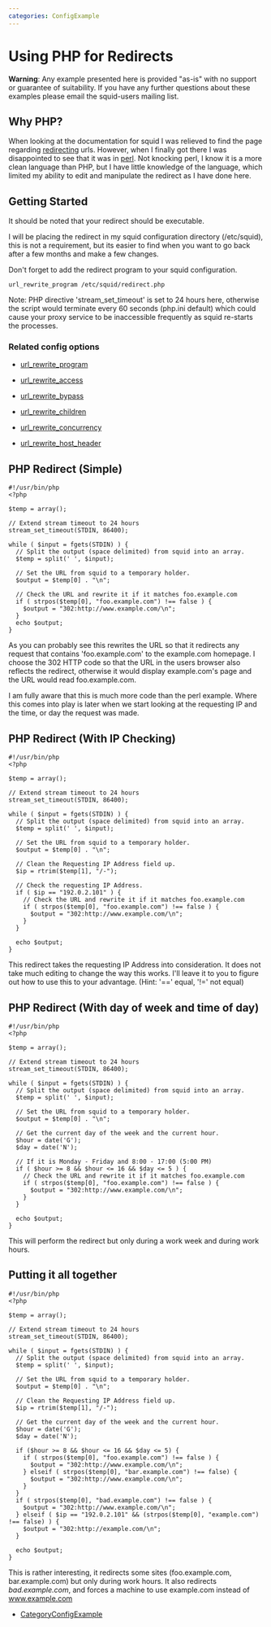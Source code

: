```yaml
---
categories: ConfigExample
---
```

# Using PHP for Redirects

**Warning**: Any example presented here is provided "as-is" with no
support or guarantee of suitability. If you have any further questions
about these examples please email the squid-users mailing list.

## Why PHP?

When looking at the documentation for squid I was relieved to find the
page regarding
[redirecting](/Features/Redirectors)
urls. However, when I finally got there I was disappointed to see that
it was in [perl](http://perl.org). Not knocking perl, I know it is a
more clean language than PHP, but I have little knowledge of the
language, which limited my ability to edit and manipulate the redirect
as I have done here.

## Getting Started

It should be noted that your redirect should be executable.

I will be placing the redirect in my squid configuration directory
(/etc/squid), this is not a requirement, but its easier to find when you
want to go back after a few months and make a few changes.

Don't forget to add the redirect program to your squid configuration.

    url_rewrite_program /etc/squid/redirect.php

Note: PHP directive 'stream\_set\_timeout' is set to 24 hours here,
otherwise the script would terminate every 60 seconds (php.ini default)
which could cause your proxy service to be inaccessible frequently as
squid re-starts the processes.

### Related config options

  - [url\_rewrite\_program](http://www.squid-cache.org/Doc/config/url_rewrite_program)

  - [url\_rewrite\_access](http://www.squid-cache.org/Doc/config/url_rewrite_access)

  - [url\_rewrite\_bypass](http://www.squid-cache.org/Doc/config/url_rewrite_bypass)

  - [url\_rewrite\_children](http://www.squid-cache.org/Doc/config/url_rewrite_children)

  - [url\_rewrite\_concurrency](http://www.squid-cache.org/Doc/config/url_rewrite_concurrency)

  - [url\_rewrite\_host\_header](http://www.squid-cache.org/Doc/config/url_rewrite_host_header)

## PHP Redirect (Simple)

    #!/usr/bin/php
    <?php
    
    $temp = array();
    
    // Extend stream timeout to 24 hours
    stream_set_timeout(STDIN, 86400);
    
    while ( $input = fgets(STDIN) ) {
      // Split the output (space delimited) from squid into an array.
      $temp = split(' ', $input);
    
      // Set the URL from squid to a temporary holder.
      $output = $temp[0] . "\n";
    
      // Check the URL and rewrite it if it matches foo.example.com
      if ( strpos($temp[0], "foo.example.com") !== false ) {
        $output = "302:http://www.example.com/\n";
      }
      echo $output;
    }

As you can probably see this rewrites the URL so that it redirects any
request that contains 'foo.example.com' to the example.com homepage. I
choose the 302 HTTP code so that the URL in the users browser also
reflects the redirect, otherwise it would display example.com's page and
the URL would read foo.example.com.

I am fully aware that this is much more code than the perl example.
Where this comes into play is later when we start looking at the
requesting IP and the time, or day the request was made.

## PHP Redirect (With IP Checking)

    #!/usr/bin/php
    <?php
    
    $temp = array();
    
    // Extend stream timeout to 24 hours
    stream_set_timeout(STDIN, 86400);
    
    while ( $input = fgets(STDIN) ) {
      // Split the output (space delimited) from squid into an array.
      $temp = split(' ', $input);
    
      // Set the URL from squid to a temporary holder.
      $output = $temp[0] . "\n";
    
      // Clean the Requesting IP Address field up.
      $ip = rtrim($temp[1], "/-");
    
      // Check the requesting IP Address.
      if ( $ip == "192.0.2.101" ) {
        // Check the URL and rewrite it if it matches foo.example.com
        if ( strpos($temp[0], "foo.example.com") !== false ) {
          $output = "302:http://www.example.com/\n";
        }
      }
    
      echo $output;
    }

This redirect takes the requesting IP Address into consideration. It
does not take much editing to change the way this works. I'll leave it
to you to figure out how to use this to your advantage. (Hint: '=='
equal, '\!=' not equal)

## PHP Redirect (With day of week and time of day)

    #!/usr/bin/php
    <?php
    
    $temp = array();
    
    // Extend stream timeout to 24 hours
    stream_set_timeout(STDIN, 86400);
    
    while ( $input = fgets(STDIN) ) {
      // Split the output (space delimited) from squid into an array.
      $temp = split(' ', $input);
    
      // Set the URL from squid to a temporary holder.
      $output = $temp[0] . "\n";
    
      // Get the current day of the week and the current hour.
      $hour = date('G');
      $day = date('N');
    
      // If it is Monday - Friday and 8:00 - 17:00 (5:00 PM)
      if ( $hour >= 8 && $hour <= 16 && $day <= 5 ) {
        // Check the URL and rewrite it if it matches foo.example.com
        if ( strpos($temp[0], "foo.example.com") !== false ) {
          $output = "302:http://www.example.com/\n";
        }
      }
    
      echo $output;
    }

This will perform the redirect but only during a work week and during
work hours.

## Putting it all together

    #!/usr/bin/php
    <?php
    
    $temp = array();
    
    // Extend stream timeout to 24 hours
    stream_set_timeout(STDIN, 86400);
    
    while ( $input = fgets(STDIN) ) {
      // Split the output (space delimited) from squid into an array.
      $temp = split(' ', $input);
    
      // Set the URL from squid to a temporary holder.
      $output = $temp[0] . "\n";
    
      // Clean the Requesting IP Address field up.
      $ip = rtrim($temp[1], "/-");
    
      // Get the current day of the week and the current hour.
      $hour = date('G');
      $day = date('N');
    
      if ($hour >= 8 && $hour <= 16 && $day <= 5) {
        if ( strpos($temp[0], "foo.example.com") !== false ) {
          $output = "302:http://www.example.com/\n";
        } elseif ( strpos($temp[0], "bar.example.com") !== false) {
          $output = "302:http://www.example.com/\n";
        }
      }
      if ( strpos($temp[0], "bad.example.com") !== false ) {
        $output = "302:http://www.example.com/\n";
      } elseif ( $ip == "192.0.2.101" && (strpos($temp[0], "example.com") !== false) ) {
        $output = "302:http://example.com/\n";
      }
    
      echo $output;
    }

This is rather interesting, it redirects some sites (foo.example.com,
bar.example.com) but only during work hours. It also redirects
*bad.example.com*, and forces a machine to use example.com instead of
www.example.com

  - [CategoryConfigExample](/CategoryConfigExample)
